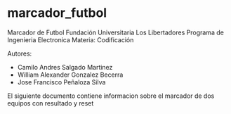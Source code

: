 # marcador_futbol

Marcador de Futbol
Fundación Universitaria Los Libertadores
Programa de Ingenieria Electronica
Materia: Codificación

Autores:

- Camilo Andres Salgado Martinez
- William Alexander Gonzalez Becerra
- Jose Francisco Peñaloza Silva

El siguiente documento contiene informacion sobre el marcador de dos equipos con resultado y reset
